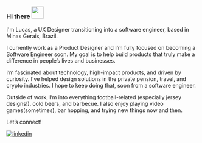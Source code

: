 


 
 ### Hi there <img src="https://emojis.slackmojis.com/emojis/images/1536351075/4594/blob-wave.gif" width="32" height="32" />

I'm Lucas, a UX Designer transitioning into a software engineer, based in Minas Gerais, Brazil.

I currently work as a Product Designer and I’m fully focused on becoming a Software Engineer soon. My goal is to help build products that truly make a difference in people’s lives and businesses.

I’m fascinated about technology, high-impact products, and driven by curiosity. I’ve helped design solutions in the private pension, travel, and crypto industries. I hope to keep doing that, soon from a software engineer.

Outside of work, I’m into everything football-related (especially jersey designs!), cold beers, and barbecue. I also enjoy playing video games(sometimes), bar hopping, and trying new things now and then.


Let’s connect!

[![linkedin](https://img.shields.io/badge/linkedin-0A66C2?style=for-the-badge&logo=linkedin&logoColor=white)](https://www.linkedin.com/in/lucasbuenno/)

